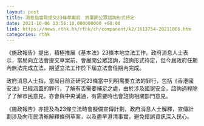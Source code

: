 ```yaml
---
layout: post
title: 消息指當局提交23條草案前　將展開公眾諮詢形式待定
date: 2021-10-06 13:56:10.000000000 +08:00
link: https://news.rthk.hk/rthk/ch/component/k2/1613754-20211006.htm
categories: rthk
---
```


《施政報告》提出，積極推展《基本法》23條本地立法工作。政府消息人士表示，當局向立法會提交草案前，會展開公眾諮詢，諮詢形式待定，但今屆政府任期內無法完成立法，期望立法工作於下屆立法會任期內完成。

政府消息人士指，當局目前正研究23條當中列明需要立法的罪行，包括《香港國安法》已經涵蓋的罪行，了解有否需要補足之處，由於涉及國家安全，諮詢過程除了了解市民意見，亦會與中央溝通，有需要時也會諮詢相關部門意見。

《施政報告》亦提及為23條立法時會擬備宣傳計劃，政府消息人士解釋，宣傳計劃涉及向市民清晰解釋條例草案，以及盡早澄清事實，避免錯誤資訊深入民心。
